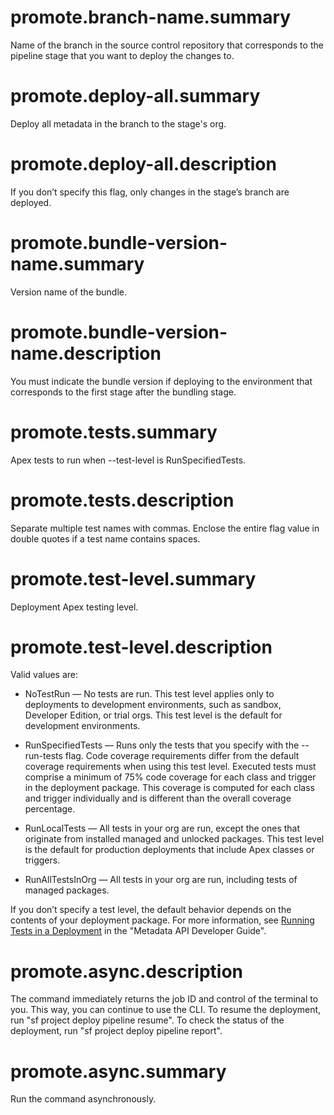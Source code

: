 # promote.branch-name.summary

Name of the branch in the source control repository that corresponds to the pipeline stage that you want to deploy the changes to.

# promote.deploy-all.summary

Deploy all metadata in the branch to the stage's org.

# promote.deploy-all.description

If you don’t specify this flag, only changes in the stage’s branch are deployed.

# promote.bundle-version-name.summary

Version name of the bundle.

# promote.bundle-version-name.description

You must indicate the bundle version if deploying to the environment that corresponds to the first stage after the bundling stage.

# promote.tests.summary

Apex tests to run when --test-level is RunSpecifiedTests.

# promote.tests.description

Separate multiple test names with commas. Enclose the entire flag value in double quotes if a test name contains spaces.

# promote.test-level.summary

Deployment Apex testing level.

# promote.test-level.description

Valid values are:

- NoTestRun — No tests are run. This test level applies only to deployments to development environments, such as sandbox, Developer Edition, or trial orgs. This test level is the default for development environments.

- RunSpecifiedTests — Runs only the tests that you specify with the --run-tests flag. Code coverage requirements differ from the default coverage requirements when using this test level. Executed tests must comprise a minimum of 75% code coverage for each class and trigger in the deployment package. This coverage is computed for each class and trigger individually and is different than the overall coverage percentage.

- RunLocalTests — All tests in your org are run, except the ones that originate from installed managed and unlocked packages. This test level is the default for production deployments that include Apex classes or triggers.

- RunAllTestsInOrg — All tests in your org are run, including tests of managed packages.

If you don’t specify a test level, the default behavior depends on the contents of your deployment package. For more information, see [Running Tests in a Deployment](https://developer.salesforce.com/docs/atlas.en-us.api_meta.meta/api_meta/meta_deploy_running_tests.htm) in the "Metadata API Developer Guide".

# promote.async.description

The command immediately returns the job ID and control of the terminal to you. This way, you can continue to use the CLI. To resume the deployment, run "sf project deploy pipeline resume". To check the status of the deployment, run "sf project deploy pipeline report".

# promote.async.summary

Run the command asynchronously.
